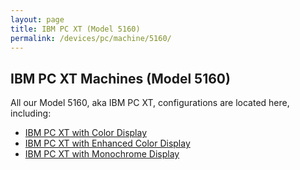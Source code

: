 ```yaml
---
layout: page
title: IBM PC XT (Model 5160)
permalink: /devices/pc/machine/5160/
---
```


IBM PC XT Machines (Model 5160)
---

All our Model 5160, aka IBM PC XT, configurations are located here, including:

* [IBM PC XT with Color Display](/devices/pc/machine/5160/cga/)
* [IBM PC XT with Enhanced Color Display](/devices/pc/machine/5160/ega/)
* [IBM PC XT with Monochrome Display](/devices/pc/machine/5160/mda/)
